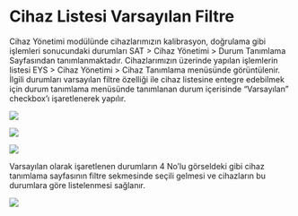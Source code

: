 # Cihaz Listesi Varsayılan Filtre

Cihaz Yönetimi modülünde cihazlarımızın kalibrasyon, doğrulama gibi işlemleri sonucundaki durumları SAT > Cihaz Yönetimi > Durum Tanımlama Sayfasından tanımlanmaktadır. Cihazlarımızın üzerinde yapılan işlemlerin listesi EYS > Cihaz Yönetimi > Cihaz Tanımlama menüsünde görüntülenir. İlgili durumları varsayılan filtre özelliği ile cihaz listesine entegre edebilmek için durum tanımlama menüsünde tanımlanan durum içerisinde “Varsayılan” checkbox’ı işaretlenerek yapılır.

![](https://docsbimser.blob.core.windows.net/imagecontainer/Varsayılan%20Durum%20Tanımlama-061f52c3-bcfd-4925-a58d-a55163d7c26b.png)

![](https://docsbimser.blob.core.windows.net/imagecontainer/Durum%20Tanımlama-ac9da277-4b7f-4318-8c8c-ca199e8eeb6c.png)

![](https://docsbimser.blob.core.windows.net/imagecontainer/Varsayılan2%20Durum%20Tanımlama-272b0557-e5aa-45c6-954c-12687654110c.png)

Varsayılan olarak işaretlenen durumların 4 No’lu görseldeki gibi cihaz tanımlama sayfasının filtre sekmesinde seçili gelmesi ve cihazların bu durumlara göre listelenmesi sağlanır.

![](https://docsbimser.blob.core.windows.net/imagecontainer/Filtre%20Sekmesi-b1bb1832-842d-4916-a883-d8cdbaa8917b.png)

